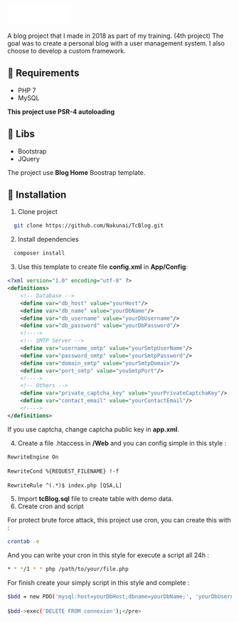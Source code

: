 ![Logo](https://github.com/Nakunai/TcBlog/blob/main/Web/pictures/logo.png?raw=true)

A blog project that I made in 2018 as part of my training. (4th project)
The goal was to create a personal blog with a user management system. I also choose to develop a custom framework.

## 📝 Requirements

- PHP 7
- MySQL

**This project use PSR-4 autoloading**

## 📕 Libs

- Bootstrap
- JQuery

The project use **Blog Home** Boostrap template.

## 🔧 Installation

1. Clone project

```bash
  git clone https://github.com/Nakunai/TcBlog.git
```

2. Install dependencies

```bash
  composer install
```

3. Use this template to create file **config.xml** in **App/Config**:

```xml
<?xml version="1.0" encoding="utf-8" ?>
<definitions>
    <!-- Database -->
    <define var="db_host" value="yourHost"/>
    <define var="db_name" value="yourDbName"/>
    <define var="db_username" value="yourDbUsername"/>
    <define var="db_password" value="yourDbPassword"/>
    <!---->
    <!-- SMTP Server -->
    <define var="username_smtp" value="yourSmtpUserName"/>
    <define var="password_smtp" value="yourSmtpPassword"/>
    <define var="domain_smtp" value="yourSmtpDomain"/>
    <define var="port_smtp" value="youSmtpPort"/>
    <!---->
    <!-- Others -->
    <define var="private_captcha_key" value="yourPrivateCaptchaKey"/>
    <define var="contact_email" value="yourContactEmail"/>
    <!---->
</definitions>
```

If you use captcha, change captcha public key in **app.xml**.

4. Create a file .htaccess in **/Web** and you can config simple in this style :

```apacheconf 
RewriteEngine On

RewriteCond %{REQUEST_FILENAME} !-f

RewriteRule ^(.*)$ index.php [QSA,L]
```

5. Import **tcBlog.sql** file to create table with demo data.
6. Create cron and script

For protect brute force attack, this project use cron, you can create this with : 

```bash
crontab -e
```

And you can write your cron in this style for execute a script all 24h : 

```bash
* * */1 * * php /path/to/your/file.php
```

For finish create your simply script in this style and complete :

```bash
$bdd = new PDO('mysql:host=yourDbHost;dbname=yourDbName;', 'yourDbUsername', 'yourDbPassword');

$bdd->exec('DELETE FROM connexion');</pre>
```



